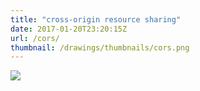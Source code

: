 ```yaml
---
title: "cross-origin resource sharing"
date: 2017-01-20T23:20:15Z
url: /cors/
thumbnail: /drawings/thumbnails/cors.png
---
```

<a href='/drawings/cors.svg'><img src='/drawings/cors.png'></a>
